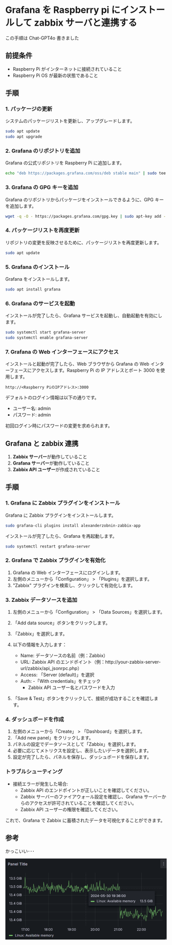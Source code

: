 # Grafana を Raspberry pi にインストールして zabbix サーバと連携する

この手順は Chat-GPT4o 書きました

## 前提条件

- Raspberry Pi がインターネットに接続されていること
- Raspberry Pi OS が最新の状態であること

## 手順

### 1. パッケージの更新

システムのパッケージリストを更新し、アップグレードします。

```bash
sudo apt update
sudo apt upgrade
```

### 2. Grafana のリポジトリを追加

Grafana の公式リポジトリを Raspberry Pi に追加します。

```bash
echo "deb https://packages.grafana.com/oss/deb stable main" | sudo tee -a /etc/apt/sources.list.d/grafana.list
```

### 3. Grafana の GPG キーを追加

Grafana のリポジトリからパッケージをインストールできるように、GPG キーを追加します。

```bash
wget -q -O - https://packages.grafana.com/gpg.key | sudo apt-key add -
```

### 4. パッケージリストを再度更新

リポジトリの変更を反映させるために、パッケージリストを再度更新します。

```bash
sudo apt update
```

### 5. Grafana のインストール

Grafana をインストールします。

```bash
sudo apt install grafana
```

### 6. Grafana のサービスを起動

インストールが完了したら、Grafana サービスを起動し、自動起動を有効にします。

```bash
sudo systemctl start grafana-server
sudo systemctl enable grafana-server
```

### 7. Grafana の Web インターフェースにアクセス

インストールと起動が完了したら、Web ブラウザから Grafana の Web インターフェースにアクセスします。Raspberry Pi の IP アドレスとポート 3000 を使用します。

`http://<Raspberry PiのIPアドレス>:3000`

デフォルトのログイン情報は以下の通りです。

- ユーザー名: admin
- パスワード: admin

初回ログイン時にパスワードの変更を求められます。

## Grafana と zabbix 連携

1. **Zabbix サーバー**が動作していること
1. **Grafana サーバー**が動作していること
1. **Zabbix API ユーザー**が作成されていること

## 手順

### 1. Grafana に Zabbix プラグインをインストール

Grafana に Zabbix プラグインをインストールします。

```bash
sudo grafana-cli plugins install alexanderzobnin-zabbix-app
```

インストールが完了したら、Grafana を再起動します。

```bash
sudo systemctl restart grafana-server
```

### 2. Grafana で Zabbix プラグインを有効化

1. Grafana の Web インターフェースにログインします。
1. 左側のメニューから「Configuration」 > 「Plugins」を選択します。
1. "Zabbix" プラグインを検索し、クリックして有効化します。

### 3. Zabbix データソースを追加

1. 左側のメニューから「Configuration」 > 「Data Sources」を選択します。
1. 「Add data source」ボタンをクリックします。
1. 「Zabbix」を選択します。
1. 以下の情報を入力します：

   - Name: データソースの名前（例：Zabbix）
   - URL: Zabbix API のエンドポイント（例：http://your-zabbix-server-url/zabbix/api_jsonrpc.php）
   - Access: 「Server (default)」を選択
   - Auth: -「With credentials」をチェック
     - Zabbix API ユーザー名とパスワードを入力

1. 「Save & Test」ボタンをクリックして、接続が成功することを確認します。

### 4. ダッシュボードを作成

1. 左側のメニューから「Create」 > 「Dashboard」を選択します。
1. 「Add new panel」をクリックします。
1. パネルの設定でデータソースとして「Zabbix」を選択します。
1. 必要に応じてメトリクスを設定し、表示したいデータを選択します。
1. 設定が完了したら、パネルを保存し、ダッシュボードを保存します。

### トラブルシューティング

- 接続エラーが発生した場合:
  - Zabbix API のエンドポイントが正しいことを確認してください。
  - Zabbix サーバーのファイアウォール設定を確認し、Grafana サーバーからのアクセスが許可されていることを確認してください。
  - Zabbix API ユーザーの権限を確認してください。

これで、Grafana で Zabbix に蓄積されたデータを可視化することができます。

## 参考

かっこいい･･･

![](10_img/10_graph_example.png)

